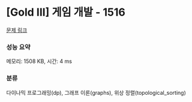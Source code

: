 # [Gold III] 게임 개발 - 1516 

[문제 링크](https://www.acmicpc.net/problem/1516) 

### 성능 요약

메모리: 1508 KB, 시간: 4 ms

### 분류

다이나믹 프로그래밍(dp), 그래프 이론(graphs), 위상 정렬(topological_sorting)

